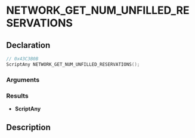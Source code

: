 # NETWORK_GET_NUM_UNFILLED_RESERVATIONS

## Declaration
```cpp
// 0x43C3B0B
ScriptAny NETWORK_GET_NUM_UNFILLED_RESERVATIONS();
```

### Arguments

### Results
- **ScriptAny**

## Description
